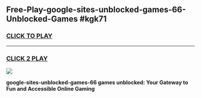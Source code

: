 
## Free-Play-google-sites-unblocked-games-66-Unblocked-Games #kgk71
<h3>
<a href="https://news.freeplayer.one?title=google-sites-unblocked-games-66&ref=8M">CLICK TO PLAY</a></h3>
<hr>

<h3>
<a href="https://news.freeplayer.one?title=google-sites-unblocked-games-66&ref=8M">CLICK 2 PLAY</a>
  
</h3>

<a href="https://news.freeplayer.one?title=google-sites-unblocked-games-66&ref=8M"><img src="https://clearcache.store/games.png"></a>


**google-sites-unblocked-games-66 games unblocked: Your Gateway to Fun and Accessible Online Gaming**
